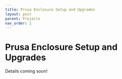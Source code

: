 ```yaml
---
title: Prusa Enclosure Setup and Upgrades
layout: post
parent: Projects
nav_order: 1
---
```


# Prusa Enclosure Setup and Upgrades

Details coming soon!